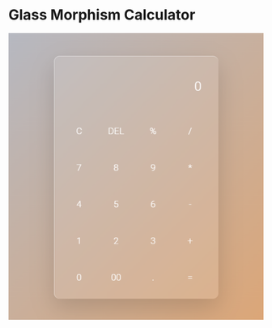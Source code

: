 # Glass Morphism Calculator

<img src="https://github.com/EveNavarro/calculator/blob/master/images/img-calc.png">

